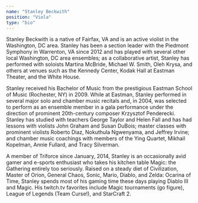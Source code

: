 ```yaml
---
name: "Stanley Beckwith"
position: "Viola"
type: "bio"
---
```


Stanley Beckwith is a native of Fairfax, VA and is an active violist in the Washington, DC area. Stanley has been a section leader with the Piedmont Symphony in Warrenton, VA since 2012 and has played with several other local Washington, DC area ensembles; as a collaborative artist, Stanley has performed with soloists Martina McBride, Michael W. Smith, Oleh Krysa, and others at venues such as the Kennedy Center, Kodak Hall at Eastman Theater, and the White House.

Stanley received his Bachelor of Music from the prestigious Eastman School of Music (Rochester, NY) in 2009. While at Eastman, Stanley performed in several major solo and chamber music recitals and, in 2004, was selected to perform as an ensemble member in a gala performance under the direction of prominent 20th-century composer Krzysztof Penderecki. Stanley has studied with teachers George Taylor and Helen Fall and has had lessons with violists John Graham and Susan DuBois; master classes with prominent violists Roberto Diaz, Nokuthula Ngwenyama, and Jeffrey Irvine; and chamber music coachings with members of the Ying Quartet, Mikhail Kopelman, Annie Fullard, and Tracy Silverman.

A member of Triforce since January, 2014, Stanley is an occasionally avid gamer and e-sports enthusiast who takes his kitchen table Magic: the Gathering entirely too seriously. Raised on a steady diet of Civilization, Master of Orion, General Chaos, Sonic, Mario, Diablo, and Zelda: Ocarina of Time, Stanley spends most of his gaming time these days playing Diablo III and Magic. His twitch.tv favorites include Magic tournaments (go figure), League of Legends (Team Curse!), and StarCraft 2.